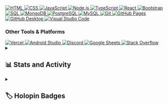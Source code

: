 <!-- Web Technologies -->
<a href="https://github.com/search?q=user%3ADenverCoder1+language%3Ahtml">
  <img alt="HTML" src="https://img.shields.io/badge/HTML-E34F26.svg?logo=html5&logoColor=white">
</a>
<a href="https://github.com/search?q=user%3ADenverCoder1+language%3Acss">
  <img alt="CSS" src="https://img.shields.io/badge/CSS-1572B6.svg?logo=css3&logoColor=white">
</a>
<a href="https://github.com/search?q=user%3ADenverCoder1+language%3Ajavascript">
  <img alt="JavaScript" src="https://img.shields.io/badge/JavaScript-F7DF1E.svg?logo=javascript&logoColor=black">
</a>
<a href="https://github.com/search?q=user%3ADenverCoder1+language%3Ajavascript">
  <img alt="Node.js" src="https://img.shields.io/badge/Node.js-43853D.svg?logo=node.js&logoColor=white">
</a>
<a href="https://github.com/search?q=user%3ADenverCoder1+language%3AtypeScript">
  <img alt="TypeScript" src="https://img.shields.io/badge/TypeScript-007ACC.svg?logo=typescript&logoColor=white">
</a>
<a href="#">
  <img alt="React" src="https://img.shields.io/badge/React-20232a.svg?logo=react&logoColor=%2361DAFB">
</a>
<a href="#">
  <img alt="Bootstrap" src="https://img.shields.io/badge/Bootstrap-7952B3.svg?logo=bootstrap&logoColor=white">
</a>

<!-- Database -->
<a href="#">
  <img alt="SQL" src="https://custom-icon-badges.demolab.com/badge/SQL-025E8C.svg?logo=database&logoColor=white">
</a>
<a href="#">
  <img alt="MongoDB" src="https://img.shields.io/badge/MongoDB-4ea94b.svg?logo=mongodb&logoColor=white">
</a>
<a href="#">
  <img alt="PostgreSQL" src="https://img.shields.io/badge/PostgreSQL-316192.svg?logo=postgresql&logoColor=white">
</a>
<a href="#">
  <img alt="MySQL" src="https://img.shields.io/badge/MySQL-00f.svg?logo=mysql&logoColor=white">
</a>

<!-- Development Tools -->
<a href="#">
  <img alt="Git" src="https://img.shields.io/badge/Git-F05033.svg?logo=git&logoColor=white">
</a>
<a href="#">
  <img alt="GitHub Pages" src="https://img.shields.io/badge/GitHub%20Pages-327FC7.svg?logo=github&logoColor=white">
</a>
<a href="#">
  <img alt="GitHub Desktop" src="https://img.shields.io/badge/GitHub%20Desktop-8034A9.svg?logo=github&logoColor=white">
</a>
<a href="#">
  <img alt="Visual Studio Code" src="https://img.shields.io/badge/Visual%20Studio%20Code-0078d7.svg?logo=visual-studio-code&logoColor=white">
</a>

<h3>Other Tools & Platforms</h3>

<a href="#">
  <img alt="Vercel" src="https://img.shields.io/badge/Vercel-000000.svg?logo=vercel&logoColor=white">
</a>
<a href="#">
  <img alt="Android Studio" src="https://img.shields.io/badge/Android%20Studio-008678.svg?logo=android-studio&logoColor=white">
</a>
<a href="#">
  <img alt="Discord" src="https://img.shields.io/badge/-Discord-5865F2.svg?logo=discord&logoColor=white">
</a>
<a href="#">
  <img alt="Google Sheets" src="https://img.shields.io/badge/Sheets-34A853.svg?logo=google%20sheets&logoColor=white">
</a>
<a href="#">
  <img alt="Stack Overflow" src="https://img.shields.io/badge/-Stack%20Overflow-FE7A16?logo=stack-overflow&logoColor=white">
</a>


<details> 
  <summary><h2>📊 Stats and Activity</h2></summary>

  <h3>🔥 Streak Stats</h3>

  <!-- GitHub Readme Streak Stats - https://github.com/DenverCoder1/github-readme-streak-stats -->
  <p>
    <a href="https://github.com/DenverCoder1/github-readme-streak-stats">
      <img title="🔥 Get streak stats for your profile at git.io/streak-stats" alt="DenverCoder1's streak" src="https://streak-stats.demolab.com/?user=DenverCoder1&theme=monokai-metallian&hide_border=true"/>
    </a>
    <p>🔥 Get streak stats for your profile at <a href="https://git.io/streak-stats">git.io/streak-stats</a></p>
  </p>

  <h3>💻 GitHub Profile Stats</h3>

  <!-- https://github.com/anuraghazra/github-readme-stats -->

  <a href="https://github.com/anuraghazra/github-readme-stats"><img alt="DenverCoder1's Github Stats" src="https://denvercoder1-github-readme-stats.vercel.app/api/?username=DenverCoder1&show_icons=true&include_all_commits=true&count_private=true&theme=react&hide_border=true&bg_color=1F222E&title_color=F85D7F&icon_color=F8D866" height="192px"/></a>
  <a href="https://github.com/anuraghazra/github-readme-stats"><img alt="DenverCoder1's Top Languages" src="https://denvercoder1-github-readme-stats.vercel.app/api/top-langs/?username=DenverCoder1&langs_count=8&layout=compact&theme=react&hide_border=true&bg_color=1F222E&title_color=F85D7F&icon_color=F8D866&hide=Jupyter%20Notebook,Roff" height="192px"/></a>
  <br/>

  <b>Note:</b> Top languages is only a metric of the languages my public code consists of and doesn't reflect experience or skill level.
  
  <!-- https://github.com/ashutosh00710/github-readme-activity-graph -->

  <a href="https://github.com/ashutosh00710/github-readme-activity-graph"><img alt="DenverCoder1's Activity Graph" src="https://github-readme-activity-graph.vercel.app/graph/?username=DenverCoder1&bg_color=1F222E&color=F8D866&line=F85D7F&point=FFFFFF&hide_border=true" /></a>

  <h3>⚡ Recent GitHub Activity</h3>

  <!-- https://github.com/jamesgeorge007/github-activity-readme -->
  <!--START_SECTION:activity-->

1. 🗣 Commented on [#9500](https://github.com/simple-icons/simple-icons/issues/9500) in [simple-icons/simple-icons](https://github.com/simple-icons/simple-icons)
2. 🗣 Commented on [#9687](https://github.com/simple-icons/simple-icons/issues/9687) in [simple-icons/simple-icons](https://github.com/simple-icons/simple-icons)
3. 🎉 Merged PR [#626](https://github.com/DenverCoder1/github-readme-streak-stats/pull/626) in [DenverCoder1/github-readme-streak-stats](https://github.com/DenverCoder1/github-readme-streak-stats)
4. 🗣 Commented on [#457](https://github.com/biati-digital/glightbox/issues/457) in [biati-digital/glightbox](https://github.com/biati-digital/glightbox)
5. 🗣 Commented on [#626](https://github.com/DenverCoder1/github-readme-streak-stats/issues/626) in [DenverCoder1/github-readme-streak-stats](https://github.com/DenverCoder1/github-readme-streak-stats)
<!--END_SECTION:activity-->

  <h3>🌟 Sponsors</h3>

  <!-- https://github.com/lowlighter/metrics/blob/master/source/plugins/sponsors/README.md -->
  <a href="https://github.com/sponsors/DenverCoder1/"><img src="https://raw.githubusercontent.com/DenverCoder1/DenverCoder1/main/metrics-sponsors.svg" /></a>

</details>

<details> 
  <summary><h2>🏷️ Holopin Badges</h2></summary>

  <p><a href="https://holopin.io/@denvercoder1"><img src="https://holopin.me/denvercoder1" alt="@denvercoder1&#39;s Holopin board"></a></p>
</details>
